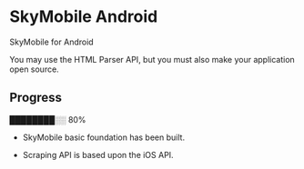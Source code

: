 # SkyMobile Android
SkyMobile for Android

You may use the HTML Parser API, but you must also make your application open source.

## Progress
████████░░ 80%

- SkyMobile basic foundation has been built.

- Scraping API is based upon the iOS API.
